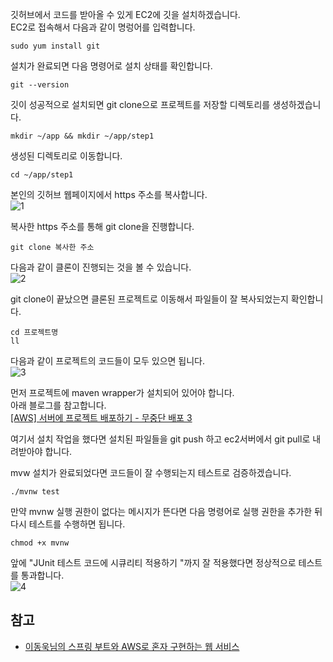깃허브에서 코드를 받아올 수 있게 EC2에 깃을 설치하겠습니다.   
EC2로 접속해서 다음과 같이 명렁어를 입력합니다.
```
sudo yum install git
```

설치가 완료되면 다음 명령어로 설치 상태를 확인합니다.
```
git --version
```

깃이 성공적으로 설치되면 git clone으로 프로젝트를 저장할 디렉토리를 생성하겠습니다.
```
mkdir ~/app && mkdir ~/app/step1
```

생성된 디렉토리로 이동합니다.
```
cd ~/app/step1
```

본인의 깃허브 웹페이지에서 https 주소를 복사합니다.   
![1](https://raw.githubusercontent.com/smpark1020/tistory/master/AWS/%5BEC2%5D%20EC2%20%EC%84%9C%EB%B2%84%EC%97%90%20%ED%94%84%EB%A1%9C%EC%A0%9D%ED%8A%B8%20%EB%B0%B0%ED%8F%AC%ED%95%98%EA%B8%B0%201%20-%20EC2%EC%97%90%20%ED%94%84%EB%A1%9C%EC%A0%9D%ED%8A%B8%20Clone%20%EB%B0%9B%EA%B8%B0/1.PNG)   

복사한 https 주소를 통해 git clone을 진행합니다.
```
git clone 복사한 주소
```

다음과 같이 클론이 진행되는 것을 볼 수 있습니다.   
![2](https://raw.githubusercontent.com/smpark1020/tistory/master/AWS/%5BEC2%5D%20EC2%20%EC%84%9C%EB%B2%84%EC%97%90%20%ED%94%84%EB%A1%9C%EC%A0%9D%ED%8A%B8%20%EB%B0%B0%ED%8F%AC%ED%95%98%EA%B8%B0%201%20-%20EC2%EC%97%90%20%ED%94%84%EB%A1%9C%EC%A0%9D%ED%8A%B8%20Clone%20%EB%B0%9B%EA%B8%B0/2.PNG)   

git clone이 끝났으면 클론된 프로젝트로 이동해서 파일들이 잘 복사되었는지 확인합니다.   
```
cd 프로젝트명
ll
```

다음과 같이 프로젝트의 코드들이 모두 있으면 됩니다.   
![3](https://raw.githubusercontent.com/smpark1020/tistory/master/AWS/%5BEC2%5D%20EC2%20%EC%84%9C%EB%B2%84%EC%97%90%20%ED%94%84%EB%A1%9C%EC%A0%9D%ED%8A%B8%20%EB%B0%B0%ED%8F%AC%ED%95%98%EA%B8%B0%201%20-%20EC2%EC%97%90%20%ED%94%84%EB%A1%9C%EC%A0%9D%ED%8A%B8%20Clone%20%EB%B0%9B%EA%B8%B0/3.PNG)   

먼저 프로젝트에 maven wrapper가 설치되어 있어야 합니다.   
아래 블로그를 참고합니다.   
[[AWS] 서버에 프로젝트 배포하기 - 무중단 배포 3](https://jinny-1st.tistory.com/29)

여기서 설치 작업을 했다면 설치된 파일들을 git push 하고 ec2서버에서 git pull로 내려받아야 합니다.   

mvw 설치가 완료되었다면 코드들이 잘 수행되는지 테스트로 검증하겠습니다.   
```
./mvnw test
```

만약 mvnw 실행 권한이 없다는 메시지가 뜬다면 다음 명령어로 실행 권한을 추가한 뒤 다시 테스트를 수행하면 됩니다.
```
chmod +x mvnw
``` 

앞에 "JUnit 테스트 코드에 시큐리티 적용하기
"까지 잘 적용했다면 정상적으로 테스트를 통과합니다.   
![4](https://raw.githubusercontent.com/smpark1020/tistory/master/AWS/%5BEC2%5D%20EC2%20%EC%84%9C%EB%B2%84%EC%97%90%20%ED%94%84%EB%A1%9C%EC%A0%9D%ED%8A%B8%20%EB%B0%B0%ED%8F%AC%ED%95%98%EA%B8%B0%201%20-%20EC2%EC%97%90%20%ED%94%84%EB%A1%9C%EC%A0%9D%ED%8A%B8%20Clone%20%EB%B0%9B%EA%B8%B0/4.PNG)  

## 참고
* [이동욱님의 스프링 부트와 AWS로 혼자 구현하는 웹 서비스](https://jojoldu.tistory.com/463)